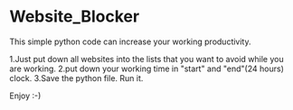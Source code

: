 # Website_Blocker
This simple python code can increase your working productivity.

1.Just put down all websites into the lists that you want to avoid while you are working.
2.put down your working time in "start" and "end"(24 hours) clock.
3.Save the python file. Run it.

Enjoy :-)


